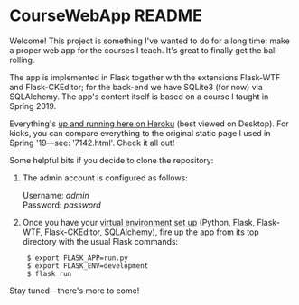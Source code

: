 # CourseWebApp README

Welcome!  This project is something I've wanted to do for a long time: make a proper web app for the courses I teach.  It's great to finally get the ball rolling.

The app is implemented in Flask together with the extensions Flask-WTF and Flask-CKEditor; for the back-end we have SQLite3 (for now) via SQLAlchemy.  The app's content itself is based on a course I taught in Spring 2019.

Everything's [up and running here on Heroku](https://coursewebapp.herokuapp.com/) (best viewed on Desktop).  For kicks, you can compare everything to the original static page I used in Spring '19—see: '7142.html'.  Check it all out!

Some helpful bits if you decide to clone the repository:

  1) The admin account is configured as follows:
  
        Username: *admin*  
        Password: *password*
  
  2) Once you have your [virtual environment set up](https://flask.palletsprojects.com/en/2.0.x/installation/) (Python, Flask, Flask-WTF, Flask-CKEditor, SQLAlchemy), fire up the app from its top directory with the usual Flask commands:
  
          $ export FLASK_APP=run.py
          $ export FLASK_ENV=development
          $ flask run
          
Stay tuned—there's more to come!
